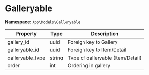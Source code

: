 # Galleryable

**Namespace:** `App\Models\Galleryable`

| Property         | Type   | Description                       |
| ---------------- | ------ | --------------------------------- |
| gallery_id       | uuid   | Foreign key to Gallery            |
| galleryable_id   | uuid   | Foreign key to Item/Detail        |
| galleryable_type | string | Type of galleryable (Item/Detail) |
| order            | int    | Ordering in gallery               |
